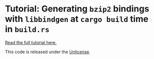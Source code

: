# Tutorial: Generating `bzip2` bindings with `libbindgen` at `cargo build` time in `build.rs`

[Read the full tutorial here.](fitzgeraldnick.com/2016/12/14/using-libbindgen-in-build-rs.html)

This code is released under the [Unlicense](./LICENSE).
